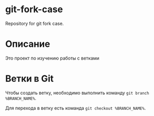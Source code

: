 # git-fork-case
Repository for git fork case.


# Описание

Это проект по изучению работы с ветками 


# Ветки в Git 

Чтобы создать ветку, необходимо выполнить команду `git branch %BRANCH_NAME%`.

Для перехода в ветку есть команда `git checkout %BRANCH_NAME%`. 